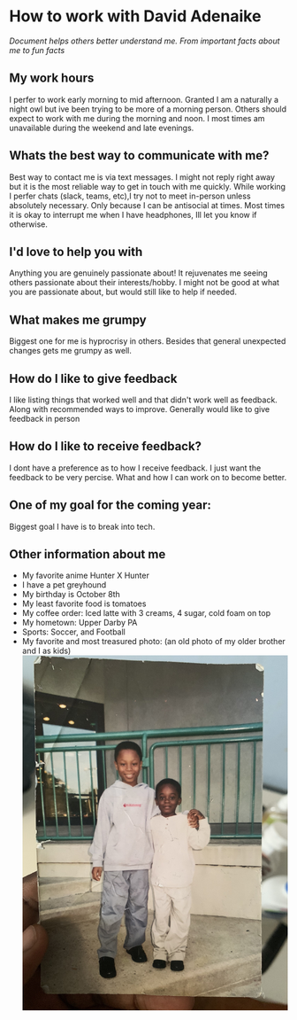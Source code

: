 # How to work with David Adenaike 
*Document helps others better understand me. From important facts about me to fun facts* 
## My work hours 
I perfer to work early morning to mid afternoon. Granted I am a naturally a night owl but ive been trying to be more of a morning person. Others should expect to work with me during the morning and noon. I most times am unavailable during the weekend and late evenings.
## Whats the best way to communicate with me?
Best way to contact me is via text messages. I might not reply right away but it is the most reliable way to get in touch with me quickly. While working I perfer chats (slack, teams, etc),I try not to meet in-person unless absolutely necessary. Only because I can be antisocial at times. Most times it is okay to interrupt me when I have headphones, Ill let you know if otherwise.
## I'd love to help you with 
Anything you are genuinely passionate about! It rejuvenates me seeing others passionate about their interests/hobby. I might not be good at what you are passionate about, but would still like to help if needed.
## What makes me grumpy
Biggest one for me is hyprocrisy in others. Besides that general unexpected changes gets me grumpy as well.
## How do I like to give feedback
I like listing things that worked well and that didn't work well as feedback. Along with recommended ways to improve. Generally would like to give feedback in person
## How do I like to receive feedback?
I dont have a preference as to how I receive feedback. I just want the feedback to be very percise. What and how I can work on to become better. 
## One of my goal for the coming year:
Biggest goal I have is to break into tech. 
## Other information about me
- My favorite anime Hunter X Hunter
- I have a pet greyhound
- My birthday is October 8th 
- My least favorite food is tomatoes 
- My coffee order: Iced latte with 3 creams, 4 sugar, cold foam on top
- My hometown: Upper Darby PA
- Sports: Soccer, and Football 
- My favorite and most treasured photo: (an old photo of my older brother and I as kids)
![alt text](images/IMG_1172.jpg)